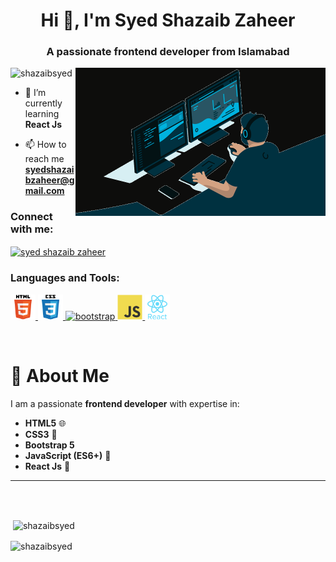 
<h1 align="center">Hi 👋, I'm Syed Shazaib Zaheer</h1>
<h3 align="center">A passionate frontend developer from Islamabad</h3>

<img src="https://raw.githubusercontent.com/Potential17/Potential17/master/user%20(2).gif" alt="coding" width="400" align="right" >

<p align="left"> <img src="https://komarev.com/ghpvc/?username=shazaibsyed&label=Profile%20views&color=0e75b6&style=flat" alt="shazaibsyed" /> </p>

 

- 🌱 I’m currently learning **React Js**

- 📫 How to reach me **syedshazaibzaheer@gmail.com**

<h3 align="left">Connect with me:</h3>
<p align="left">
<a href="https://linkedin.com/in/syed shazaib zaheer" target="blank"><img align="center" src="https://raw.githubusercontent.com/rahuldkjain/github-profile-readme-generator/master/src/images/icons/Social/linked-in-alt.svg" alt="syed shazaib zaheer" height="30" width="40" /></a>
</p>

<h3 align="left">Languages and Tools:</h3>
<p align="left">
   <a href="https://www.w3.org/html/" target="_blank" rel="noreferrer"> <img src="https://raw.githubusercontent.com/devicons/devicon/master/icons/html5/html5-original-wordmark.svg" alt="html5" width="40" height="40"/> </a>
  <a href="https://www.w3schools.com/css/" target="_blank" rel="noreferrer"> <img src="https://raw.githubusercontent.com/devicons/devicon/master/icons/css3/css3-original-wordmark.svg" alt="css3" width="40" height="40"/> </a>
  <a href="https://getbootstrap.com" target="_blank" rel="noreferrer"> <img src="https://cdn.jsdelivr.net/gh/devicons/devicon/icons/bootstrap/bootstrap-original.svg" alt="bootstrap" width="40" height="40"/> </a>
  <a href="https://developer.mozilla.org/en-US/docs/Web/JavaScript" target="_blank" rel="noreferrer"> <img src="https://raw.githubusercontent.com/devicons/devicon/master/icons/javascript/javascript-original.svg" alt="javascript" width="40" height="40"/> </a>
   <a href="https://reactjs.org/" target="_blank" rel="noreferrer"> <img src="https://raw.githubusercontent.com/devicons/devicon/master/icons/react/react-original-wordmark.svg" alt="react" width="40" height="40"/> </a>
</p><br>


# 🚀 About Me
 
 I am a passionate **frontend developer** with expertise in:
 - **HTML5** 🌐
 - **CSS3** 🎨
 - **Bootstrap 5** 
 - **JavaScript (ES6+)** 🚀
  - **React Js** 🚀
   ---
 

<br>
<br>

<p>&nbsp;<img align="center" src="https://github-readme-stats.vercel.app/api?username=shazaibsyed&show_icons=true&locale=en" alt="shazaibsyed" /></p>

<p><img align="center" src="https://github-readme-streak-stats.herokuapp.com/?user=shazaibsyed&" alt="shazaibsyed" /></p>

